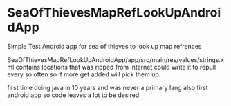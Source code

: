 # SeaOfThievesMapRefLookUpAndroidApp
Simple Test Android app for sea of thieves to look up map refrences


SeaOfThievesMapRefLookUpAndroidApp/app/src/main/res/values/strings.xml contains locations that was ripped from internet could write it to repull every so often so if more get added will pick them up.

first time doing java in 10 years and was never a primary lang also first android app so code leaves a lot to be desired 
